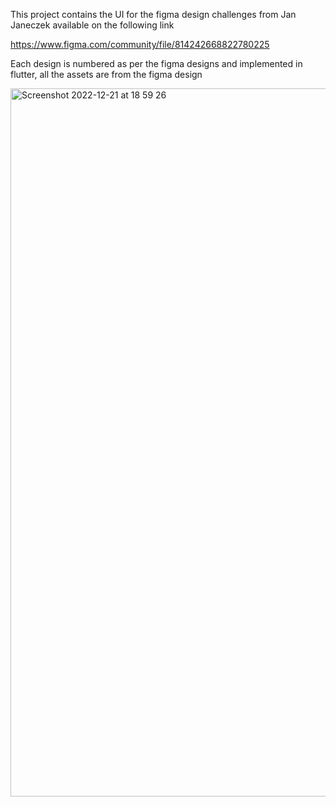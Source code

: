 This project contains the UI for the figma design challenges from Jan Janeczek available on the following link

https://www.figma.com/community/file/814242668822780225

Each design is numbered as per the figma designs and implemented in flutter, 
all the assets are from the figma design

<img width="1133" alt="Screenshot 2022-12-21 at 18 59 26" src="https://user-images.githubusercontent.com/35036479/208913729-315ed05b-597b-4fcb-93c7-873537465788.png">
